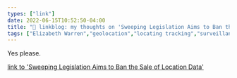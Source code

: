 ```yaml
---
types: ["link"]
date: 2022-06-15T10:52:50-04:00
title: "🔗 linkblog: my thoughts on 'Sweeping Legislation Aims to Ban the Sale of Location Data'"
tags: ["Elizabeth Warren","geolocation","locating tracking","surveillance","privacy"]
---
```

Yes please.
 

[link to 'Sweeping Legislation Aims to Ban the Sale of Location Data'](https://www.vice.com/en/article/4axydq/legislation-aims-to-ban-health-and-location-data-protection-act)
